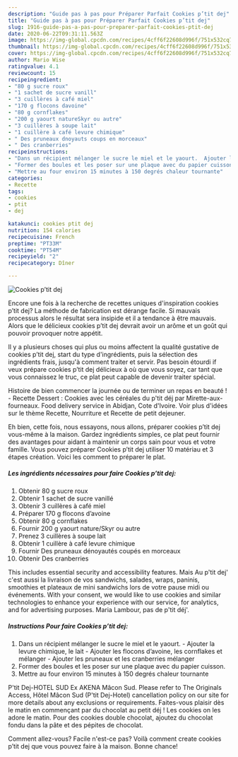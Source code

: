 ```yaml
---
description: "Guide pas à pas pour Préparer Parfait Cookies p’tit dej"
title: "Guide pas à pas pour Préparer Parfait Cookies p’tit dej"
slug: 1916-guide-pas-a-pas-pour-preparer-parfait-cookies-ptit-dej
date: 2020-06-22T09:31:11.563Z
image: https://img-global.cpcdn.com/recipes/4cff6f22608d996f/751x532cq70/cookies-ptit-dej-photo-principale-de-la-recette.jpg
thumbnail: https://img-global.cpcdn.com/recipes/4cff6f22608d996f/751x532cq70/cookies-ptit-dej-photo-principale-de-la-recette.jpg
cover: https://img-global.cpcdn.com/recipes/4cff6f22608d996f/751x532cq70/cookies-ptit-dej-photo-principale-de-la-recette.jpg
author: Mario Wise
ratingvalue: 4.1
reviewcount: 15
recipeingredient:
- "80 g sucre roux"
- "1 sachet de sucre vanill"
- "3 cuillères à café miel"
- "170 g flocons davoine"
- "80 g cornflakes"
- "200 g yaourt natureSkyr ou autre"
- "3 cuillères à soupe lait"
- "1 cuillère à café levure chimique"
- " Des pruneaux dnoyauts coups en morceaux"
- " Des cranberries"
recipeinstructions:
- "Dans un récipient mélanger le sucre le miel et le yaourt.  Ajouter la levure chimique, le lait Ajouter les flocons d’avoine, les cornflakes et mélanger  Ajouter les pruneaux et les cranberries mélanger"
- "Former des boules et les poser sur une plaque avec du papier cuisson."
- "Mettre au four environ 15 minutes à 150 degrés chaleur tournante"
categories:
- Recette
tags:
- cookies
- ptit
- dej

katakunci: cookies ptit dej 
nutrition: 154 calories
recipecuisine: French
preptime: "PT33M"
cooktime: "PT54M"
recipeyield: "2"
recipecategory: Dîner

---
```



![Cookies p’tit dej](https://img-global.cpcdn.com/recipes/4cff6f22608d996f/751x532cq70/cookies-ptit-dej-photo-principale-de-la-recette.jpg)

Encore une fois à la recherche de recettes uniques d'inspiration cookies p’tit dej? La méthode de fabrication est dérange facile. Si mauvais processus alors le résultat sera insipide et il a tendance à être mauvais. Alors que le délicieux cookies p’tit dej devrait avoir un arôme et un goût qui pouvoir provoquer notre appétit.

Il y a plusieurs choses qui plus ou moins affectent la qualité gustative de cookies p’tit dej, start du type d'ingrédients, puis la sélection des ingrédients frais, jusqu'à comment traiter et servir. Pas besoin étourdi if veux prépare cookies p’tit dej délicieux à où que vous soyez, car tant que vous connaissez le truc, ce plat peut capable de devenir traiter spécial.

Histoire de bien commencer la journée ou de terminer un repas en beauté ! - Recette Dessert : Cookies avec les céréales du p&#39;tit déj par Mirette-aux-fourneaux. Food delivery service in Abidjan, Cote d&#39;Ivoire. Voir plus d&#39;idées sur le thème Recette, Nourriture et Recette de petit dejeuner.


Eh bien, cette fois, nous essayons, nous allons, préparer cookies p’tit dej vous-même à la maison. Gardez ingrédients simples, ce plat peut fournir des avantages pour aidant à maintenir un corps sain pour vous et votre famille. Vous pouvez préparer Cookies p’tit dej utiliser 10 matériau et 3 étapes création. Voici les comment to préparer le plat.

<!--inarticleads1-->

##### Les ingrédients nécessaires pour faire Cookies p’tit dej:

1. Obtenir 80 g sucre roux
1. Obtenir 1 sachet de sucre vanillé
1. Obtenir 3 cuillères à café miel
1. Préparer 170 g flocons d’avoine
1. Obtenir 80 g cornflakes
1. Fournir 200 g yaourt nature/Skyr ou autre
1. Prenez 3 cuillères à soupe lait
1. Obtenir 1 cuillère à café levure chimique
1. Fournir  Des pruneaux dénoyautés coupés en morceaux
1. Obtenir  Des cranberries


This includes essential security and accessibility features. Mais Au p&#39;tit dej&#39; c&#39;est aussi la livraison de vos sandwichs, salades, wraps, paninis, smoothies et plateaux de mini sandwichs lors de votre pause midi ou événements. With your consent, we would like to use cookies and similar technologies to enhance your experience with our service, for analytics, and for advertising purposes. Maria Lambour, pas de p&#39;tit déj&#39;. 

<!--inarticleads2-->

##### Instructions Pour faire Cookies p’tit dej:

1. Dans un récipient mélanger le sucre le miel et le yaourt.  - Ajouter la levure chimique, le lait - Ajouter les flocons d’avoine, les cornflakes et mélanger  - Ajouter les pruneaux et les cranberries mélanger
1. Former des boules et les poser sur une plaque avec du papier cuisson.
1. Mettre au four environ 15 minutes à 150 degrés chaleur tournante


P&#39;tit Dej-HOTEL SUD Ex AKENA Mâcon Sud. Please refer to The Originals Access, Hôtel Mâcon Sud (P&#39;tit Dej-Hotel) cancellation policy on our site for more details about any exclusions or requirements. Faites-vous plaisir dès le matin en commençant par du chocolat au petit déj ! Les cookies on les adore le matin. Pour des cookies double chocolat, ajoutez du chocolat fondu dans la pâte et des pépites de chocolat. 


Comment allez-vous? Facile n'est-ce pas? Voilà comment create cookies p’tit dej que vous pouvez faire à la maison. Bonne chance!
